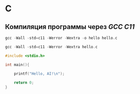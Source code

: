 # C

## Компиляция программы через *GCC* *C11*
```c
gcc -Wall -std=c11 -Werror -Wextra -o hello hello.c
```

```c
gcc -Wall -std=c11 -Werror -Wextra hello.c
```


```c
#include <stdio.h>

int main(){

    printf("Hello, AI!\n");
    
    return 0;
}

```
